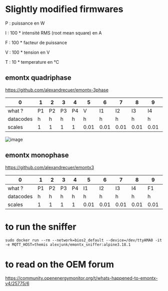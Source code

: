 # Slightly modified firmwares

P : puissance en W

I : 100 * intensité RMS (root mean square) en A

F : 100 * facteur de puissance

V : 100 * tension en V

T : 10 * temperature en °C

## emontx quadriphase

https://github.com/alexandrecuer/emontx-3phase

0|1|2|3|4|5|6|7|8|9|10|11|12|13|14|15|16|17|18|19|20
--|--|--|--|--|--|--|--|--|--|--|--|--|--|--|--|--|--|--|--|--
what ? | P1 | P2 | P3 | P4 | V | I1 | I2 | I3 | I4 | F1 | F2 | F3 | F4 | T1 | T2 | T3 | T4 | T5 | T6 | pulse
datacodes|h|h|h|h|h|h|h|h|h|h|h|h|h|h|h|h|h|h|h|L
scales|1|1|1|1|0.01|0.01|0.01|0.01|0.01|0.01|0.01|0.01|0.01|0.1|0.1|0.1|0.1|0.1|0.1|1

![image](https://github.com/dromotherm/sandbox/assets/24553739/e135544b-1822-4442-9ddd-0cb5ea4da389)

## emontx monophase

https://github.com/alexandrecuer/emontx3

0|1|2|3|4|5|6|7|8|9|10|11|12|13|14|15|16|17|18|19|20
--|--|--|--|--|--|--|--|--|--|--|--|--|--|--|--|--|--|--|--|--
what ? | P1 | P2 | P3 | P4 | I1 | I2 | I3 | I4 | F1 | F2 | F3 | F4 | V | T1 | T2 | T3 | T4 | T5 | T6 | pulse
datacodes|h|h|h|h|h|h|h|h|h|h|h|h|h|h|h|h|h|h|h|L
scales|1|1|1|1|0.01|0.01|0.01|0.01|0.01|0.01|0.01|0.01|0.01|0.1|0.1|0.1|0.1|0.1|0.1|1

# to run the sniffer

```
sudo docker run --rm --network=bios2_default --device=/dev/ttyAMA0 -it -e MQTT_HOST=themis alexjunk/emontx_sniffer:alpine3.18.1
```

# to read on the OEM forum

https://community.openenergymonitor.org/t/whats-happened-to-emontx-v4/25775/6
